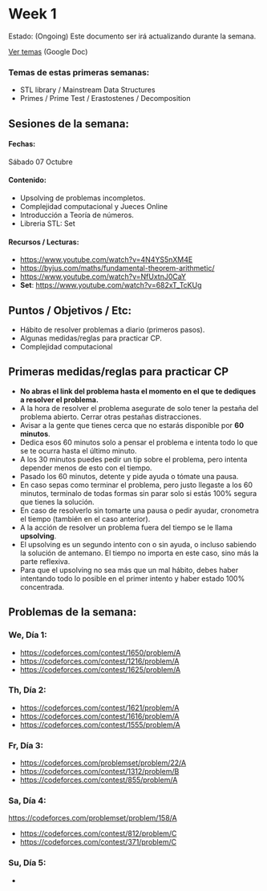 # Week 1

Estado: (Ongoing) Este documento ser irá actualizando durante la semana.

[Ver temas](https://docs.google.com/spreadsheets/d/1AzF4fb6XD-0izqK9EdXhfnTFuXAuwGM8adgtvkPqZiU/edit?usp=sharing) (Google Doc)

### Temas de estas primeras semanas:

- STL library / Mainstream Data Structures
- Primes / Prime Test / Erastostenes / Decomposition

## Sesiones de la semana:
#### Fechas:
Sábado 07 Octubre
#### Contenido:
- Upsolving de problemas incompletos.
- Complejidad computacional y Jueces Online
- Introducción a Teoría de números.
- Libreria STL: Set

#### Recursos / Lecturas:
- https://www.youtube.com/watch?v=4N4YS5nXM4E
- https://byjus.com/maths/fundamental-theorem-arithmetic/
- https://www.youtube.com/watch?v=NfUxtnJ0CaY
- **Set**: https://www.youtube.com/watch?v=682xT_TcKUg

## Puntos / Objetivos / Etc:
- Hábito de resolver problemas a diario (primeros pasos).
- Algunas medidas/reglas para practicar CP.
- Complejidad computacional

## Primeras medidas/reglas para practicar CP

- **No abras el link del problema hasta el momento en el que te dediques a resolver el problema.**
- A la hora de resolver el problema asegurate de solo tener la pestaña del problema abierto. Cerrar otras pestañas distracciones.
- Avisar a la gente que tienes cerca que no estarás disponible por **60 minutos**.
- Dedica esos 60 minutos solo a pensar el problema e intenta todo lo que se te ocurra hasta el último minuto.
- A los 30 minutos puedes pedir un tip sobre el problema, pero intenta depender menos de esto con el tiempo.
- Pasado los 60 minutos, detente y pide ayuda o tómate una pausa.
- En caso sepas como terminar el problema, pero justo llegaste a los 60 minutos, terminalo de todas formas sin parar solo si estás 100% segura que tienes la solución.
- En caso de resolverlo sin tomarte una pausa o pedir ayudar, cronometra el tiempo (también en el caso anterior).
- A la acción de resolver un problema fuera del tiempo se le llama **upsolving**.
- El upsolving es un segundo intento con o sin ayuda, o incluso sabiendo la solución de antemano. El tiempo no importa en este caso, sino más la parte reflexiva.
- Para que el upsolving no sea más que un mal hábito, debes haber intentando todo lo posible en el primer intento y haber estado 100% concentrada.

## Problemas de la semana:

### We, Día 1:
- https://codeforces.com/contest/1650/problem/A
- https://codeforces.com/contest/1216/problem/A
- https://codeforces.com/contest/1625/problem/A

### Th, Día 2:
- https://codeforces.com/contest/1621/problem/A
- https://codeforces.com/contest/1616/problem/A
- https://codeforces.com/contest/1555/problem/A

### Fr, Día 3:
- https://codeforces.com/problemset/problem/22/A
- https://codeforces.com/contest/1312/problem/B
- https://codeforces.com/contest/855/problem/A

### Sa, Día 4:
https://codeforces.com/problemset/problem/158/A
- https://codeforces.com/contest/812/problem/C
- https://codeforces.com/contest/371/problem/C

### Su, Día 5:
-


